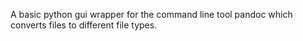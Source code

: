 A basic python gui wrapper for the command line tool pandoc which converts files to different file types.  
